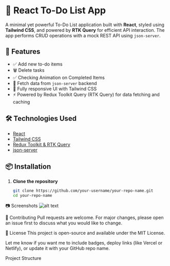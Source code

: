 # 📝 React To-Do List App

A minimal yet powerful To-Do List application built with **React**, styled using **Tailwind CSS**, and powered by **RTK Query** for efficient API interaction. The app performs CRUD operations with a mock REST API using `json-server`.

## 🚀 Features

- ✅ Add new to-do items
- 🗑️ Delete tasks
- ✅ Checking Animation on Completed Items
- 🔄 Fetch data from `json-server` backend
- 🎨 Fully responsive UI with Tailwind CSS
- ⚡ Powered by Redux Toolkit Query (RTK Query) for data fetching and caching

## 🛠️ Technologies Used

- [React](https://reactjs.org/)
- [Tailwind CSS](https://tailwindcss.com/)
- [Redux Toolkit & RTK Query](https://redux-toolkit.js.org/)
- [json-server](https://github.com/typicode/json-server)

## 📦 Installation

1. **Clone the repository**
   ```bash
   git clone https://github.com/your-username/your-repo-name.git
   cd your-repo-name


📷 Screenshots
![alt text](image.png)

🤝 Contributing
Pull requests are welcome. For major changes, please open an issue first to discuss what you would like to change.

📄 License
This project is open-source and available under the MIT License.



Let me know if you want me to include badges, deploy links (like Vercel or Netlify), or update it with your GitHub repo name.







Project Structure


